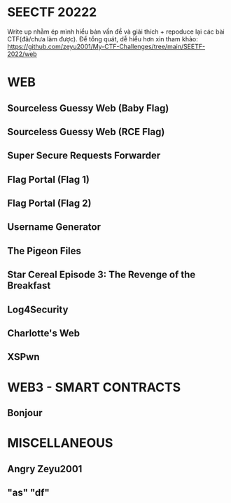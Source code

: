# SEECTF 20222
Write up nhằm ép mình hiểu bản vấn đề và giải thích + repoduce lại các bài CTF(đã/chưa làm được). Để tổng quát, dễ hiểu hơn xin tham khảo: https://github.com/zeyu2001/My-CTF-Challenges/tree/main/SEETF-2022/web

# WEB

## Sourceless Guessy Web (Baby Flag)

## Sourceless Guessy Web (RCE Flag)

## Super Secure Requests Forwarder

## Flag Portal (Flag 1)

## Flag Portal (Flag 2)

## Username Generator

## The Pigeon Files

## Star Cereal Episode 3: The Revenge of the Breakfast

## Log4Security

## Charlotte's Web

## XSPwn

# WEB3 - SMART CONTRACTS

## Bonjour

# MISCELLANEOUS

## Angry Zeyu2001

## "as" "df"


